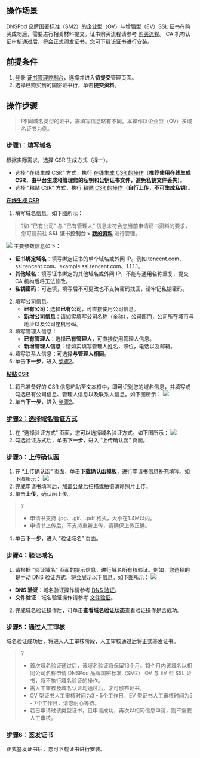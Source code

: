## 操作场景
DNSPod 品牌国密标准（SM2）的企业型（OV）与增强型（EV）SSL 证书在购买成功后，需要进行相关材料提交。证书购买流程请参考 [购买流程](https://cloud.tencent.com/document/product/400/7995)。
CA 机构认证审核通过后，将会正式颁发证书，您可下载该证书进行安装。

## 前提条件
1. 登录 [证书管理控制台](https://console.cloud.tencent.com/certoverview)，选择并进入**待提交**管理页面。
2. 选择已购买到的国密证书行，单击**提交资料**。

## 操作步骤
>!不同域名类型的证书，需填写信息略有不同。本操作以企业型（OV）多域名证书为例。
>
### 步骤1：填写域名
根据实际需求，选择 CSR 生成方式（择一）。
- 选择 “在线生成 CSR” 方式，执行 [在线生成 CSR 的操作](#csr1)（**推荐使用在线生成 CSR，由平台生成和管理您的私钥和公钥证书文件，避免私钥文件丢失**）。
- 选择 “粘贴 CSR” 方式，执行 [粘贴 CSR 的操作](#csr2)（**自行上传，不可生成私钥**）。

**[在线生成 CSR](id:csr1)**
1. 填写域名信息。如下图所示：
>?如 “已有公司” 与 “已有管理人” 信息未符合您当前申请证书资料的要求，您可请前往 **SSL 证书控制台 > [我的资料](https://console.cloud.tencent.com/ssl/info)** 进行管理。
>
![](https://main.qcloudimg.com/raw/30f2dabdb4b59c0a9825ab4d9c609068.png)
主要参数信息如下：
 - **证书绑定域名**：填写绑定证书的单个域名或外网 IP。例如 tencent.com、ssl.tencent.com、example.ssl.tencent.com、1.1.1.1。
 - **其他域名**：填写证书绑定的其他域名或外网 IP，不能与通用名称重复，提交 CA 机构后将无法修改。
 - **私钥密码**：可选填，填写后不可更改也不支持密码找回，请牢记私钥密码。
2. 填写公司信息。
    - **已有公司**：选择**已有公司**，可直接使用公司信息。
    - **新增公司信息**：请如实填写公司名称（全称），公司部门，公司所在城市与地址以及公司座机号码。
3. 填写管理人信息：
    - **已有管理人**：选择**已有管理人**，可直接使用管理人信息。
    - **新增管理人信息**：请如实填写管理人姓名，职位，电话以及邮箱。
4. 填写联系人信息：可选择**与管理人相同**。
5. 单击**下一步**，进入 [步骤2](#message)。



**[粘贴 CSR](id:csr2)**
1. 将已准备好的 CSR 信息粘贴至文本框中，即可识别您的域名信息，并填写或勾选已有公司信息、管理人信息以及联系人信息。如下图所示：
![](https://main.qcloudimg.com/raw/933e144d4f32628713ac4f6e9252ccdf.png)
2. 单击**下一步**，进入 [步骤2](#message)。

### [步骤2：选择域名验证方式](id:message)
1. 在 “选择验证方式” 页面，您可以选择域名验证方式。如下图所示：
![](https://main.qcloudimg.com/raw/3f19c0a0d9296fc9d33a6ac939d402c5.png)
2. 勾选验证方式后，单击**下一步**，进入 “上传确认函” 页面。

### 步骤3：上传确认函
1. 在 “上传确认函” 页面，单击**下载确认函模板**，进行申请书信息补充填写。如下图所示：
![](https://main.qcloudimg.com/raw/0dc8ad71c6ca9e065e0102a657858faf.png)
2. 完成申请书填写后，加盖公章后扫描或拍摄清晰照片上传。
3. 单击**上传**，确认函上传。
>?
> - 申请书支持 .jpg、.gif、.pdf 格式，大小在1.4M以内。
> - 申请书上传后，不支持重新上传，请确保上传正确。
> 
4. 单击**下一步**，进入 “验证域名” 页面。

### 步骤4：验证域名
1. 请根据 “验证域名” 页面的提示信息，进行域名所有权验证。例如，您选择的是手动 DNS 验证方式，将会展示以下信息。如下图所示：
![](https://main.qcloudimg.com/raw/04f3a43e1565b541a8b7b96f719d4a03.png)
 - **DNS 验证**：域名验证操作请参考 [DNS 验证](https://cloud.tencent.com/document/product/400/54500)。
 - **文件验证**：域名验证操作请参考 [文件验证](https://cloud.tencent.com/document/product/400/54501)。
2. 完成域名验证操作后，可单击**查看域名验证状态**查看验证操作是否成功。

### 步骤5：通过人工审核
域名验证成功后，将进入人工审核阶段，人工审核通过后将正式签发证书。
>?
>- 首次域名验证通过后，该域名验证将保留13个月。13个月内该域名以相同公司名称申请 DNSPod 品牌国密标准（SM2） OV 与 EV 型 SSL 证书，将不执行域名验证的操作。
>- 需人工审核及域名认证均通过后，才可颁布证书。
>- OV 型证书人工审核时间为3 - 5个工作日，EV 型证书人工审核时间为5 - 7个工作日，请您耐心等待。
>- 若已申请过该类型证书，且申请成功，再次以相同信息申请，则不需要人工审核。

### 步骤6：签发证书
正式签发证书后，您可下载证书进行安装。

